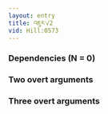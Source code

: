 ```yaml
---
layout: entry
title: འཇུར་√2
vid: Hill:0573
---
```

### Dependencies (N = 0)


### Two overt arguments


### Three overt arguments
